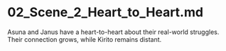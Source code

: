 # 02_Scene_2_Heart_to_Heart.md
Asuna and Janus have a heart-to-heart about their real-world struggles. Their connection grows, while Kirito remains distant.
